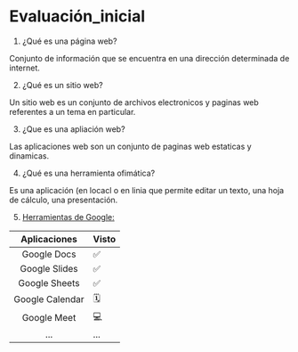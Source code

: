 # Evaluación_inicial
1. ¿Qué es una página web?

Conjunto de información que se encuentra en una dirección determinada de internet.

2. ¿Qué es un sitio web? 

Un sitio web es un conjunto de archivos electronicos y paginas web referentes a un tema en 
particular.

3. ¿Que es una apliación web? 

Las aplicaciones web son un conjunto de paginas web estaticas y dinamicas.

4. ¿Qué es una herramienta ofimática?

Es una aplicación (en locacl o en linia que permite editar un texto, una hoja de cálculo, una presentación.

5. [Herramientas de Google:](https://www.google.com/intl/es-419/chrome/browser-tools/ "Haz clic aqui para visitar las herramientas de google")


| Aplicaciones | Visto |
|:------------:| ----- |
| Google Docs | ✅ |
| Google Slides | ✅ | 
| Google Sheets | ✅ |
| Google Calendar | 🗓️ |
| Google Meet | 💻 |
| ... | ... |
